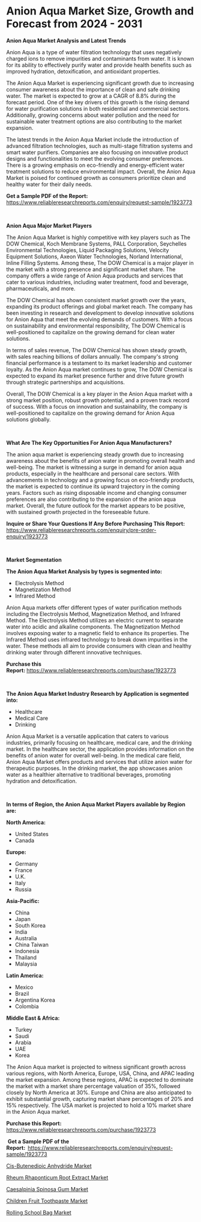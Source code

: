 <p><h1>Anion Aqua Market Size, Growth and Forecast from 2024 - 2031</h1></p><p><strong>Anion Aqua Market Analysis and Latest Trends</strong></p>
<p><p>Anion Aqua is a type of water filtration technology that uses negatively charged ions to remove impurities and contaminants from water. It is known for its ability to effectively purify water and provide health benefits such as improved hydration, detoxification, and antioxidant properties.</p><p>The Anion Aqua Market is experiencing significant growth due to increasing consumer awareness about the importance of clean and safe drinking water. The market is expected to grow at a CAGR of 8.8% during the forecast period. One of the key drivers of this growth is the rising demand for water purification solutions in both residential and commercial sectors. Additionally, growing concerns about water pollution and the need for sustainable water treatment options are also contributing to the market expansion.</p><p>The latest trends in the Anion Aqua Market include the introduction of advanced filtration technologies, such as multi-stage filtration systems and smart water purifiers. Companies are also focusing on innovative product designs and functionalities to meet the evolving consumer preferences. There is a growing emphasis on eco-friendly and energy-efficient water treatment solutions to reduce environmental impact. Overall, the Anion Aqua Market is poised for continued growth as consumers prioritize clean and healthy water for their daily needs.</p></p>
<p><strong>Get a Sample PDF of the Report:&nbsp;</strong> <a href="https://www.reliableresearchreports.com/enquiry/request-sample/1923773">https://www.reliableresearchreports.com/enquiry/request-sample/1923773</a></p>
<p>&nbsp;</p>
<p><strong>Anion Aqua Major Market Players</strong></p>
<p><p>The Anion Aqua Market is highly competitive with key players such as The DOW Chemical, Koch Membrane Systems, PALL Corporation, Seychelles Environmental Technologies, Liquid Packaging Solutions, Velocity Equipment Solutions, Axeon Water Technologies, Norland International, Inline Filling Systems. Among these, The DOW Chemical is a major player in the market with a strong presence and significant market share. The company offers a wide range of Anion Aqua products and services that cater to various industries, including water treatment, food and beverage, pharmaceuticals, and more.</p><p>The DOW Chemical has shown consistent market growth over the years, expanding its product offerings and global market reach. The company has been investing in research and development to develop innovative solutions for Anion Aqua that meet the evolving demands of customers. With a focus on sustainability and environmental responsibility, The DOW Chemical is well-positioned to capitalize on the growing demand for clean water solutions.</p><p>In terms of sales revenue, The DOW Chemical has shown steady growth, with sales reaching billions of dollars annually. The company's strong financial performance is a testament to its market leadership and customer loyalty. As the Anion Aqua market continues to grow, The DOW Chemical is expected to expand its market presence further and drive future growth through strategic partnerships and acquisitions.</p><p>Overall, The DOW Chemical is a key player in the Anion Aqua market with a strong market position, robust growth potential, and a proven track record of success. With a focus on innovation and sustainability, the company is well-positioned to capitalize on the growing demand for Anion Aqua solutions globally.</p></p>
<p>&nbsp;</p>
<p><strong>What Are The Key Opportunities For Anion Aqua Manufacturers?</strong></p>
<p><p>The anion aqua market is experiencing steady growth due to increasing awareness about the benefits of anion water in promoting overall health and well-being. The market is witnessing a surge in demand for anion aqua products, especially in the healthcare and personal care sectors. With advancements in technology and a growing focus on eco-friendly products, the market is expected to continue its upward trajectory in the coming years. Factors such as rising disposable income and changing consumer preferences are also contributing to the expansion of the anion aqua market. Overall, the future outlook for the market appears to be positive, with sustained growth projected in the foreseeable future.</p></p>
<p><strong>Inquire or Share Your Questions If Any Before Purchasing This Report:</strong> <a href="https://www.reliableresearchreports.com/enquiry/pre-order-enquiry/1923773">https://www.reliableresearchreports.com/enquiry/pre-order-enquiry/1923773</a></p>
<p>&nbsp;</p>
<p><strong>Market Segmentation</strong></p>
<p><strong>The Anion Aqua Market Analysis by types is segmented into:</strong></p>
<p><ul><li>Electrolysis Method</li><li>Magnetization Method</li><li>Infrared Method</li></ul></p>
<p><p>Anion Aqua markets offer different types of water purification methods including the Electrolysis Method, Magnetization Method, and Infrared Method. The Electrolysis Method utilizes an electric current to separate water into acidic and alkaline components. The Magnetization Method involves exposing water to a magnetic field to enhance its properties. The Infrared Method uses infrared technology to break down impurities in the water. These methods all aim to provide consumers with clean and healthy drinking water through different innovative techniques.</p></p>
<p><strong>Purchase this Report:&nbsp;</strong><a href="https://www.reliableresearchreports.com/purchase/1923773">https://www.reliableresearchreports.com/purchase/1923773</a></p>
<p>&nbsp;</p>
<p><strong>The Anion Aqua Market Industry Research by Application is segmented into:</strong></p>
<p><ul><li>Healthcare</li><li>Medical Care</li><li>Drinking</li></ul></p>
<p><p>Anion Aqua Market is a versatile application that caters to various industries, primarily focusing on healthcare, medical care, and the drinking market. In the healthcare sector, the application provides information on the benefits of anion water for overall well-being. In the medical care field, Anion Aqua Market offers products and services that utilize anion water for therapeutic purposes. In the drinking market, the app showcases anion water as a healthier alternative to traditional beverages, promoting hydration and detoxification.</p></p>
<p>&nbsp;</p>
<p><strong>In terms of Region, the Anion Aqua Market Players available by Region are:</strong></p>
<p>
    <p> <strong> North America: </strong>
        <ul>
            <li>United States</li>
            <li>Canada</li>
        </ul>
        </p> 
    <p> <strong> Europe: </strong>
        <ul>
            <li>Germany</li>
            <li>France</li>
            <li>U.K.</li>
            <li>Italy</li>
            <li>Russia</li>
        </ul>
        </p> 
    <p> <strong> Asia-Pacific: </strong>
        <ul>
            <li>China</li>
            <li>Japan</li>
            <li>South Korea</li>
            <li>India</li>
            <li>Australia</li>
            <li>China Taiwan</li>
            <li>Indonesia</li>
            <li>Thailand</li>
            <li>Malaysia</li>
        </ul>
        </p> 
    <p> <strong> Latin America: </strong>
        <ul>
            <li>Mexico</li>
            <li>Brazil</li>
            <li>Argentina Korea</li>
            <li>Colombia</li>
        </ul>
        </p> 
    <p> <strong> Middle East & Africa: </strong>
        <ul>
            <li>Turkey</li>
            <li>Saudi</li>
            <li>Arabia</li>
            <li>UAE</li>
            <li>Korea</li>
        </ul>
    </p>
    </p>
<p><p>The Anion Aqua market is projected to witness significant growth across various regions, with North America, Europe, USA, China, and APAC leading the market expansion. Among these regions, APAC is expected to dominate the market with a market share percentage valuation of 35%, followed closely by North America at 30%. Europe and China are also anticipated to exhibit substantial growth, capturing market share percentages of 20% and 15% respectively. The USA market is projected to hold a 10% market share in the Anion Aqua market.</p></p>
<p><strong>Purchase this Report: </strong><a href="https://www.reliableresearchreports.com/purchase/1923773">https://www.reliableresearchreports.com/purchase/1923773</a></p>
<p>&nbsp;<strong>Get a Sample PDF of the Report:&nbsp;&nbsp;</strong><a href="https://www.reliableresearchreports.com/enquiry/request-sample/1923773">https://www.reliableresearchreports.com/enquiry/request-sample/1923773</a></p>
<p><strong></strong></p>
<p><p><a href="https://florentine-yuzu-f42.notion.site/Cis-Butenedioic-Anhydride-Market-Size-Focuses-on-Market-Dynamics-In-Depth-Analysis-and-Future-Proje-30592179b7724acfa3d409a90fcc83d0">Cis-Butenedioic Anhydride Market</a></p><p><a href="https://view.publitas.com/reportprime-1/rheum-rhaponticum-root-extract-market-research-report-forecasted-for-period-from-2024-2031-by-market-type-market-application-and-region/">Rheum Rhaponticum Root Extract Market</a></p><p><a href="https://view.publitas.com/reportprime-1/caesalpinia-spinosa-gum-market-research-report-the-key-to-successful-business-strategy-forecasted-for-period-from-2024-2031/">Caesalpinia Spinosa Gum Market</a></p><p><a href="https://changeable-paste-463.notion.site/Children-Fruit-Toothpaste-Market-Analysis-and-Market-Size-Global-Industry-Overview-Market-Segmenta-fcfe08692fdc4fc0998361b66b4e19ff">Children Fruit Toothpaste Market</a></p><p><a href="https://fuschia-pecorino-a6d.notion.site/Insights-into-Rolling-School-Bag-Market-Size-Analysing-Market-Share-Trends-and-Growth-from-2024-t-5546e6442f574f8e93977ffad28baee9">Rolling School Bag Market</a></p></p>